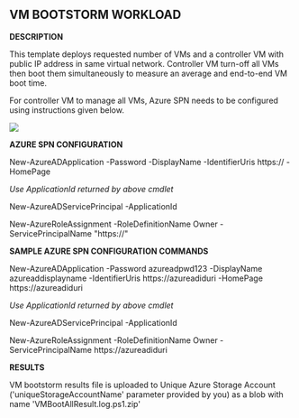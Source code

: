 ## VM BOOTSTORM WORKLOAD ##

<b>DESCRIPTION</b>

This template deploys requested number of VMs and a controller VM with public IP address in same virtual network. Controller VM turn-off all VMs then boot them simultaneously to measure an average and end-to-end VM boot time.

For controller VM to manage all VMs, Azure SPN needs to be configured using instructions given below.

<a href="https://portal.azure.com/#create/Microsoft.Template/uri/https%3A%2F%2Fraw.githubusercontent.com%2Fgourlaa%2Fazure-quickstart-templates%2Fmaster%2Fbootstorm-vm-boot-time%2Fazuredeploy.json" target="_blank">
    <img src="http://azuredeploy.net/deploybutton.png"/>
</a>


<b>AZURE SPN CONFIGURATION</b>

New-AzureADApplication -Password <any string to use as a password> -DisplayName <Any String Name> -IdentifierUris https://<UseAnyName e.g. serviceprinciplenm> -HomePage <same as IdentifierUris parameter>

<i>Use ApplicationId returned by above cmdlet</i>

New-AzureADServicePrincipal -ApplicationId <ApplicationId>

New-AzureRoleAssignment -RoleDefinitionName Owner -ServicePrincipalName "https://<same as IdentifierUris parameter>"


<b>SAMPLE AZURE SPN CONFIGURATION COMMANDS</b>

New-AzureADApplication -Password azureadpwd123 -DisplayName azureaddisplayname -IdentifierUris https://azureadiduri -HomePage https://azureadiduri

<i>Use ApplicationId returned by above cmdlet</i>

New-AzureADServicePrincipal -ApplicationId <ApplicationId retured by New-AzureADApplication>

New-AzureRoleAssignment -RoleDefinitionName Owner -ServicePrincipalName https://azureadiduri


<b>RESULTS</b>

VM bootstorm results file is uploaded to Unique Azure Storage Account ('uniqueStorageAccountName' parameter provided by you) as a blob with name 'VMBootAllResult.log.ps1.zip'